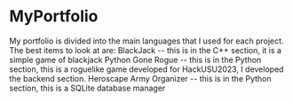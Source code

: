 # MyPortfolio
My portfolio is divided into the main languages that I used for each project. The best items to look at are:
BlackJack -- this is in the C++ section, it is a simple game of blackjack
Python Gone Rogue -- this is in the Python section, this is a roguelike game developed for HackUSU2023, I developed the backend section.
Heroscape Army Organizer -- this is in the Python section, this is a SQLite database manager
